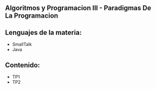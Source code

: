 ## Algoritmos y Programacion III - Paradigmas De La Programacion

## Lenguajes de la materia:
- SmallTalk 
- Java

## Contenido:
- TP1 
- TP2 